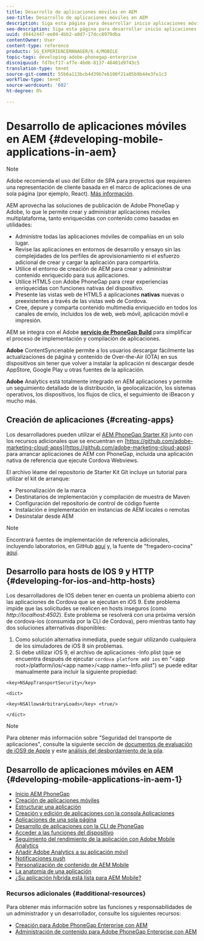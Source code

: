 ```yaml
---
title: Desarrollo de aplicaciones móviles en AEM
seo-title: Desarrollo de aplicaciones móviles en AEM
description: Siga esta página para desarrollar inicio aplicaciones móviles en AEM con Adobe PhoneGap Enterprise.
seo-description: Siga esta página para desarrollar inicio aplicaciones móviles en AEM con Adobe PhoneGap Enterprise.
uuid: d8442447-ee04-4bb2-a0d7-17dcc8979dba
contentOwner: User
content-type: reference
products: SG_EXPERIENCEMANAGER/6.4/MOBILE
topic-tags: developing-adobe-phonegap-enterprise
discoiquuid: fd7bcf17-af7e-4bd6-8137-48401d9743c5
translation-type: tm+mt
source-git-commit: 55b6a113bcb4d39b7eb100f21a05b9b44e3fe1c3
workflow-type: tm+mt
source-wordcount: '602'
ht-degree: 0%

---
```



# Desarrollo de aplicaciones móviles en AEM {#developing-mobile-applications-in-aem}

>[!NOTE]
>
>Adobe recomienda el uso del Editor de SPA para proyectos que requieren una representación de cliente basada en el marco de aplicaciones de una sola página (por ejemplo, React). [Más información](/help/sites-developing/spa-overview.md).

AEM aprovecha las soluciones de publicación de Adobe PhoneGap y Adobe, lo que le permite crear y administrar aplicaciones móviles multiplataforma, tanto enriquecidas con contenido como basadas en utilidades:

* Administre todas las aplicaciones móviles de compañías en un solo lugar.
* Revise las aplicaciones en entornos de desarrollo y ensayo sin las complejidades de los perfiles de aprovisionamiento ni el esfuerzo adicional de crear y cargar la aplicación para compartirla.
* Utilice el entorno de creación de AEM para crear y administrar contenido enriquecido para sus aplicaciones.
* Utilice HTML5 con Adobe PhoneGap para crear experiencias enriquecidas con funciones nativas del dispositivo.
* Presente las vistas web de HTML5 a aplicaciones **nativas** nuevas o preexistentes a través de las vistas web de Cordova.
* Cree, depure y comparta contenido multimedia enriquecido en todos los canales de envío, incluidos los de web, web móvil, aplicación móvil e impresión.

AEM se integra con el Adobe **[servicio de PhoneGap Build](https://build.phonegap.com/)** para simplificar el proceso de implementación y compilación de aplicaciones.

**Adobe** ContentSyncenable permite a los usuarios descargar fácilmente las actualizaciones de página y contenido de Over-the-Air (OTA) en sus dispositivos sin tener que volver a instalar la aplicación ni descargar desde AppStore, Google Play u otras fuentes de la aplicación.

**Adobe** Analytics está totalmente integrado en AEM aplicaciones y permite un seguimiento detallado de la distribución, la geolocalización, los sistemas operativos, los dispositivos, los flujos de clics, el seguimiento de iBeacon y mucho más.

## Creación de aplicaciones {#creating-apps}

Los desarrolladores pueden utilizar el [AEM PhoneGap Starter Kit](https://github.com/Adobe-Marketing-Cloud/aem-phonegap-starter-kit) junto con los recursos adicionales que se encuentran en [https://github.com/adobe-marketing-cloud-apps](https://github.com/adobe-marketing-cloud-apps) para arrancar aplicaciones de AEM con PhoneGap, incluida una aplicación nativa de referencia que ejecute Cordova Webviews.

El archivo léame del repositorio de Starter Kit Git incluye un tutorial para utilizar el kit de arranque:

* Personalización de la marca
* Destinatarios de implementación y compilación de muestra de Maven
* Configuración del repositorio de control de código fuente
* Instalación e implementación en instancias de AEM locales o remotas
* Desinstalar desde AEM

>[!NOTE]
>
>Encontrará fuentes de implementación de referencia adicionales, incluyendo laboratorios, en GitHub [aquí](https://github.com/adobe-marketing-cloud-apps) y, la fuente de &quot;fregadero-cocina&quot; [aquí](https://github.com/blefebvre/aem-phonegap-kitchen-sink).

## Desarrollo para hosts de IOS 9 y HTTP {#developing-for-ios-and-http-hosts}

Los desarrolladores de IOS deben tener en cuenta un problema abierto con las aplicaciones de Cordova que se ejecutan en iOS 9. Este problema impide que las solicitudes se realicen en hosts inseguros (como *http://localhost:4502*). Este problema se resolverá con una próxima versión de cordova-ios (consumida por la CLI de Cordova), pero mientras tanto hay dos soluciones alternativas disponibles:

1. Como solución alternativa inmediata, puede seguir utilizando cualquiera de los simuladores de iOS 8 sin problemas.
1. Si debe utilizar iOS 9, el archivo de aplicaciones -Info.plist (que se encuentra después de ejecutar `cordova platform add ios` en &quot;&lt;app root>/platform/ios/&lt;app name>/&lt;app name>-Info.plist&quot;) se puede editar manualmente para incluir la siguiente propiedad:

```
<key>NSAppTransportSecurity</key>

<dict>

<key>NSAllowsArbitraryLoads</key> <true/>

</dict>
```

>[!NOTE]
>
>Para obtener más información sobre &quot;Seguridad del transporte de aplicaciones&quot;, consulte la siguiente sección de [documentos de evaluación de iOS9 de Apple](https://developer.apple.com/library/prerelease/ios/releasenotes/General/WhatsNewIniOS/Articles/iOS9.html#//apple_ref/doc/uid/TP40016198-SW14) y este [análisis del desbordamiento de la pila](https://stackoverflow.com/questions/30751053/ios9-ats-what-about-html5-based-apps/).

## Desarrollo de aplicaciones móviles en AEM {#developing-mobile-applications-in-aem-1}

* [Inicio AEM PhoneGap](/help/mobile/starting-aem-phonegap-app.md)
* [Creación de aplicaciones móviles](/help/mobile/building-app-mobile-phonegap.md)
* [Estructurar una aplicación](/help/mobile/phonegap-structure-an-app.md)
* [Creación y edición de aplicaciones con la consola Aplicaciones](/help/mobile/phonegap-apps-console.md)
* [Aplicaciones de una sola página](/help/mobile/phonegap-single-page-applications.md)
* [Desarrollo de aplicaciones con la CLI de PhoneGap](/help/mobile/phonegap-apps-pg-cli.md)
* [Acceder a las funciones del dispositivo](/help/mobile/phonegap-access-device-features.md)
* [Seguimiento del rendimiento de la aplicación con Adobe Mobile Analytics](/help/mobile/phonegap-intro-to-app-analytics.md)
* [Añadir Adobe Analytics a su aplicación móvil](/help/mobile/phonegap-add-analytics-to-apps.md)
* [Notificaciones push](/help/mobile/phonegap-push-notifications.md)
* [Personalización de contenido de AEM Mobile](/help/mobile/phonegap-aem-mobile-content-personalization.md)
* [La anatomía de una aplicación](/help/mobile/phonegap-apps-arch.md)
* [¿Su aplicación híbrida está lista para AEM Mobile?](/help/mobile/phonegap-adding-content-to-imported-app.md)

### Recursos adicionales {#additional-resources}

Para obtener más información sobre las funciones y responsabilidades de un administrador y un desarrollador, consulte los siguientes recursos:

* [Creación para Adobe PhoneGap Enterprise con AEM](/help/mobile/phonegap.md)
* [Administración de contenido para Adobe PhoneGap Enterprise con AEM](/help/mobile/administer-phonegap.md)
